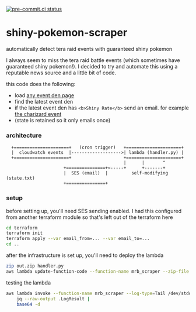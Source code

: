 [![pre-commit.ci status](https://results.pre-commit.ci/badge/github/asottile/shiny-pokemon-scraper/main.svg)](https://results.pre-commit.ci/latest/github/asottile/shiny-pokemon-scraper/main)

shiny-pokemon-scraper
=====================

automatically detect tera raid events with guaranteed shiny pokemon

I always seem to miss the tera raid battle events (which sometimes have
guaranteed shiny pokemon!).  I decided to try and automate this using a
reputable news source and a little bit of code.

this code does the following:

- load [any event den page]
- find the latest event den
- if the latest event den has `<b>Shiny Rate</b>` send an email.  for example
  [the charizard event]
- (state is retained so it only emails once)

[any event den page]: https://www.serebii.net/scarletviolet/teraraidbattles/event-eeveespotlight.shtml
[the charizard event]: https://www.serebii.net/scarletviolet/teraraidbattles/event-unrivaledcharizard.shtml

### architecture

```
  +=====================+   (cron trigger)   +=====================+
  |  cloudwatch events  |------------------->| lambda (handler.py) |
  +=====================+                    +=====================+
                                             |      |       ^
                      +===============+<-----+      +-------+
                      |  SES (email)  |         self-modifying (state.txt)
                      +===============+
```

### setup

before setting up, you'll need SES sending enabled.  I had this configured
from another terraform module so that's left out of the terraform here

```bash
cd terraform
terraform init
terraform apply --var email_from=... --var email_to=...
cd ..
```

after the infrastructure is set up, you'll need to deploy the lambda

```bash
zip out.zip handler.py
aws lambda update-function-code --function-name mrb_scraper --zip-file fileb://out.zip
```

testing the lambda

```bash
aws lambda invoke --function-name mrb_scraper --log-type=Tail /dev/stdout |
    jq --raw-output .LogResult |
    base64 -d
```
